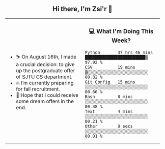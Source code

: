 <h2 align="center"> Hi there, I'm Zsi'r 👋 </h2>

<table>
    <tr>
        <td valign="center" width="50%">
            <ul>
                <li> ⛷️ On August 16th, I made a crucial decision: to give up the postgraduate offer of SJTU CS department.</li>
                <li> 🔥 I’m currently preparing for fall recruitment.</li>
                <li> 🙏 Hope that I could receive some dream offers in the end.</li>
            </ul>
        </td>
       <td valign="top" width="50%">

<h3 align="center"> 💻 What I'm Doing This Week? </h3>

<!--START_SECTION:waka-->

```text
Python       37 hrs 46 mins  ████████████████████████▒   97.92 %
CSV          19 mins         ▒░░░░░░░░░░░░░░░░░░░░░░░░   00.82 %
Git Config   15 mins         ░░░░░░░░░░░░░░░░░░░░░░░░░   00.66 %
Bash         8 mins          ░░░░░░░░░░░░░░░░░░░░░░░░░   00.38 %
Text         4 mins          ░░░░░░░░░░░░░░░░░░░░░░░░░   00.21 %
Other        0 secs          ░░░░░░░░░░░░░░░░░░░░░░░░░   00.01 %
```

<!--END_SECTION:waka-->
</td></tr>
</table>
